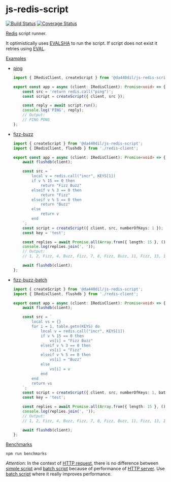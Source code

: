 # js-redis-script

[![Build Status](https://travis-ci.com/da440dil/js-redis-script.svg?branch=main)](https://travis-ci.com/da440dil/js-redis-script)
[![Coverage Status](https://coveralls.io/repos/github/da440dil/js-redis-script/badge.svg?branch=main)](https://coveralls.io/github/da440dil/js-redis-script?branch=main)

[Redis](https://redis.io/) script runner.

It optimistically uses [EVALSHA](https://redis.io/commands/evalsha) to run the script. 
If script does not exist it retries using [EVAL](https://redis.io/commands/eval).

[Examples](./src/examples)

- [ping](./src/examples/ping.ts)
	```typescript
	import { IRedisClient, createScript } from '@da440dil/js-redis-script';

	export const app = async (client: IRedisClient): Promise<void> => {
		const src = 'return redis.call("ping")';
		const script = createScript({ client, src });

		const reply = await script.run();
		console.log('PING', reply);
		// Output:
		// PING PONG
	};
	```

- [fizz-buzz](./src/examples/fizz-buzz.ts)
	```typescript
	import { createScript } from '@da440dil/js-redis-script';
	import { IRedisClient, flushdb } from './redis-client';

	export const app = async (client: IRedisClient): Promise<void> => {
		await flushdb(client);

		const src = `
			local v = redis.call("incr", KEYS[1])
			if v % 15 == 0 then
				return "Fizz Buzz"
			elseif v % 3 == 0 then
				return "Fizz"
			elseif v % 5 == 0 then
				return "Buzz"
			else
				return v
			end
		`;
		const script = createScript({ client, src, numberOfKeys: 1 });
		const key = 'test';

		const replies = await Promise.all(Array.from({ length: 15 }, () => script.run(key)));
		console.log(replies.join(', '));
		// Output:
		// 1, 2, Fizz, 4, Buzz, Fizz, 7, 8, Fizz, Buzz, 11, Fizz, 13, 14, Fizz Buzz

		await flushdb(client);
	};
	```

- [fizz-buzz-batch](./src/examples/fizz-buzz-batch.ts)
	```typescript
	import { createScript } from '@da440dil/js-redis-script';
	import { IRedisClient, flushdb } from './redis-client';

	export const app = async (client: IRedisClient): Promise<void> => {
		await flushdb(client);

		const src = `
			local vs = {}
			for i = 1, table.getn(KEYS) do
				local v = redis.call("incr", KEYS[1])
				if v % 15 == 0 then
					vs[i] = "Fizz Buzz"
				elseif v % 3 == 0 then
					vs[i] = "Fizz"
				elseif v % 5 == 0 then
					vs[i] = "Buzz"
				else
					vs[i] = v
				end
			end
			return vs
		`;
		const script = createScript({ client, src, numberOfKeys: 1, batch: true });
		const key = 'test';

		const replies = await Promise.all(Array.from({ length: 15 }, () => script.run(key)));
		console.log(replies.join(', '));
		// Output:
		// 1, 2, Fizz, 4, Buzz, Fizz, 7, 8, Fizz, Buzz, 11, Fizz, 13, 14, Fizz Buzz

		await flushdb(client);
	};
	```

[Benchmarks](./src/benchmarks)
```
npm run benchmarks
```

*Attention*: In the context of [HTTP request](https://nodejs.org/api/http.html#http_class_http_incomingmessage), 
there is no difference between [simple script](./src/Script.ts) and [batch script](./src/BatchScript.ts) 
because of performance of [HTTP server](https://nodejs.org/api/http.html#http_class_http_server). 
Use [batch script](./src/BatchScript.ts) where it really improves performance.
